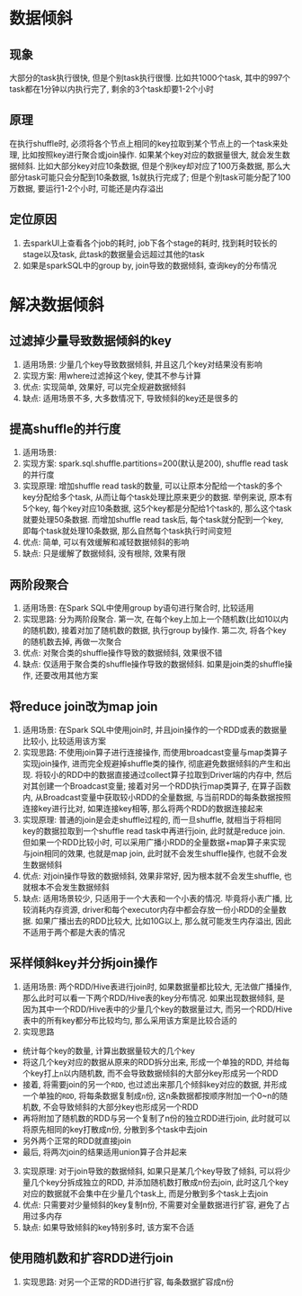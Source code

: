 # 数据倾斜

## 现象
大部分的task执行很快, 但是个别task执行很慢. 比如共1000个task, 其中的997个task都在1分钟以内执行完了, 剩余的3个task却要1-2个小时

## 原理
在执行shuffle时, 必须将各个节点上相同的key拉取到某个节点上的一个task来处理, 比如按照key进行聚合或join操作. 如果某个key对应的数据量很大, 就会发生数据倾斜. 比如大部分key对应10条数据, 但是个别key却对应了100万条数据, 那么大部分task可能只会分配到10条数据, 1s就执行完成了; 但是个别task可能分配了100万数据, 要运行1-2个小时, 可能还是内存溢出

## 定位原因
1. 去sparkUI上查看各个job的耗时, job下各个stage的耗时, 找到耗时较长的stage以及task, 此task的数据量会远超过其他的task
2. 如果是sparkSQL中的group by, join导致的数据倾斜, 查询key的分布情况


# 解决数据倾斜
## 过滤掉少量导致数据倾斜的key
1. 适用场景: 少量几个key导致数据倾斜, 并且这几个key对结果没有影响
2. 实现方案: 用where过滤掉这个key, 使其不参与计算
3. 优点: 实现简单, 效果好, 可以完全规避数据倾斜
4. 缺点: 适用场景不多, 大多数情况下, 导致倾斜的key还是很多的

## 提高shuffle的并行度
1. 适用场景: 
2. 实现方案: spark.sql.shuffle.partitions=200(默认是200), shuffle read task的并行度
3. 实现原理: 增加shuffle read task的数量, 可以让原本分配给一个task的多个key分配给多个task, 从而让每个task处理比原来更少的数据. 举例来说, 原本有5个key, 每个key对应10条数据, 这5个key都是分配给1个task的, 那么这个task就要处理50条数据. 而增加shuffle read task后, 每个task就分配到一个key, 即每个task就处理10条数据, 那么自然每个task执行时间变短
4. 优点: 简单, 可以有效缓解和减轻数据倾斜的影响
5. 缺点: 只是缓解了数据倾斜, 没有根除, 效果有限

## 两阶段聚合
1. 适用场景: 在Spark SQL中使用group by语句进行聚合时, 比较适用
2. 实现思路: 分为两阶段聚合. 第一次, 在每个key上加上一个随机数(比如10以内的随机数), 接着对加了随机数的数据, 执行group by操作. 第二次, 将各个key的随机数去掉, 再做一次聚合
3. 优点: 对聚合类的shuffle操作导致的数据倾斜, 效果很不错
4. 缺点: 仅适用于聚合类的shuffle操作导致的数据倾斜. 如果是join类的shuffle操作, 还要改用其他方案

## 将reduce join改为map join
1. 适用场景: 在Spark SQL中使用join时, 并且join操作的一个RDD或表的数据量比较小, 比较适用该方案
2. 实现思路: 不使用join算子进行连接操作, 而使用broadcast变量与map类算子实现join操作, 进而完全规避掉shuffle类的操作, 彻底避免数据倾斜的产生和出现. 将较小的RDD中的数据直接通过collect算子拉取到Driver端的内存中, 然后对其创建一个Broadcast变量; 接着对另一个RDD执行map类算子, 在算子函数内, 从Broadcast变量中获取较小RDD的全量数据, 与当前RDD的每条数据按照连接key进行比对, 如果连接key相等, 那么将两个RDD的数据连接起来
3. 实现原理: 普通的join是会走shuffle过程的, 而一旦shuffle, 就相当于将相同key的数据拉取到一个shuffle read task中再进行join, 此时就是reduce join. 但如果一个RDD比较小时, 可以采用广播小RDD的全量数据+map算子来实现与join相同的效果, 也就是map join, 此时就不会发生shuffle操作, 也就不会发生数据倾斜
4. 优点: 对join操作导致的数据倾斜, 效果非常好, 因为根本就不会发生shuffle, 也就根本不会发生数据倾斜
5. 缺点: 适用场景较少, 只适用于一个大表和一个小表的情况. 毕竟将小表广播, 比较消耗内存资源, driver和每个executor内存中都会存放一份小RDD的全量数据. 如果广播出去的RDD比较大, 比如10G以上, 那么就可能发生内存溢出, 因此不适用于两个都是大表的情况

## 采样倾斜key并分拆join操作
1. 适用场景: 两个RDD/Hive表进行join时, 如果数据量都比较大, 无法做广播操作, 那么此时可以看一下两个RDD/Hive表的key分布情况. 如果出现数据倾斜, 是因为其中一个RDD/Hive表中的少量几个key的数据量过大, 而另一个RDD/Hive表中的所有key都分布比较均匀, 那么采用该方案是比较合适的
2. 实现思路
- 统计每个key的数量, 计算出数据量较大的几个key
- 将这几个key对应的数据从原来的RDD拆分出来, 形成一个单独的RDD, 并给每个key打上`n`以内随机数, 而不会导致数据倾斜的大部分key形成另一个RDD
- 接着, 将需要join的另一个`RDD`, 也过滤出来那几个倾斜key对应的数据, 并形成一个单独的`RDD`, 将每条数据复制成`n`份, 这n条数据都按顺序附加一个0~n的随机数, 不会导致倾斜的大部分key也形成另一个RDD
- 再将附加了随机数的RDD与另一个复制了n份的独立RDD进行join, 此时就可以将原先相同的key打散成n份, 分散到多个task中去join
- 另外两个正常的RDD就直接join
- 最后, 将两次join的结果适用union算子合并起来
3. 实现原理: 对于join导致的数据倾斜, 如果只是某几个key导致了倾斜, 可以将少量几个key分拆成独立的RDD, 并添加随机数打散成n份去join, 此时这几个key对应的数据就不会集中在少量几个task上, 而是分散到多个task上去join
4. 优点: 只需要对少量倾斜的key复制n份, 不需要对全量数据进行扩容, 避免了占用过多内存
5. 缺点: 如果导致倾斜的key特别多时, 该方案不合适

## 使用随机数和扩容RDD进行join
1. 实现思路: 对另一个正常的RDD进行扩容, 每条数据扩容成n份